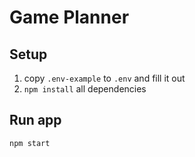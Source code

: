 # Game Planner

## Setup

1. copy `.env-example` to `.env` and fill it out
2. `npm install` all dependencies

## Run app

`npm start`

